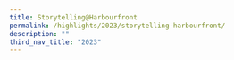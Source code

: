 ```yaml
---
title: Storytelling@Harbourfront
permalink: /highlights/2023/storytelling-harbourfront/
description: ""
third_nav_title: "2023"
---
```

